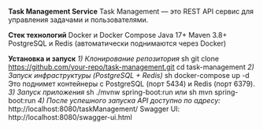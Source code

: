 **Task Management Service**
Task Management — это REST API сервис для управления задачами и пользователями.

**Стек технологий**
Docker и Docker Compose
Java 17+
Maven 3.8+
PostgreSQL и Redis (автоматически поднимаются через Docker)

**Установка и запуск**
_1) Клонирование репозитория_
sh
git clone https://github.com/your-repo/task-management.git
cd task-management
_2) Запуск инфраструктуры (PostgreSQL + Redis)_
sh
docker-compose up -d
Это поднимет контейнеры с PostgreSQL (порт 5434) и Redis (порт 6379).
_3) Запуск приложения_
sh
./mvnw spring-boot:run
или
sh
mvn spring-boot:run
_4) После успешного запуска API доступно по адресу:_
http://localhost:8080/taskManagement/
Swagger UI:
http://localhost:8080/swagger-ui.html
